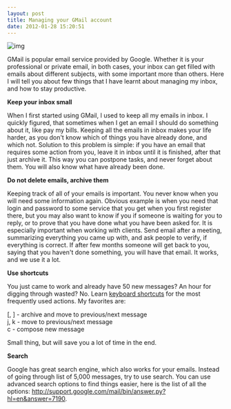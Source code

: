 ```yaml
---
layout: post
title: Managing your GMail account
date: 2012-01-28 15:20:51
---
```

![img](http://blog.mobiledev.pl/wp-content/uploads/2012/01/images1.jpg)
<p>GMail is popular email service provided by Google. Whether it is your professional or private email, in both cases, your inbox can get filled with emails about different subjects, with some important more than others. Here I will tell you about few things that I have learnt about managing my inbox, and how to stay productive.</p>
<p><!--more--></p>
<p><strong>Keep your inbox small</strong></p>
<p>When I first started using GMail, I used to keep all my emails in inbox. I quickly figured, that sometimes when I get an email I should do something about it, like pay my bills. Keeping all the emails in inbox makes your life harder, as you don't know which of things you have already done, and which not. Solution to this problem is simple: if you have an email that requires some action from you, leave it in inbox until it is finished, after that just archive it. This way you can postpone tasks, and never forget about them. You will also know what have already been done.</p>
<p><strong>Do not delete emails, archive them</strong></p>
<p>Keeping track of all of your emails is important. You never know when you will need some information again. Obvious example is when you need that login and password to some service that you get when you first register there, but you may also want to know if you if someone is waiting for you to reply, or to prove that you have done what you have been asked for. It is especially important when working with clients. Send email after a meeting, summarizing everything you came up with, and ask people to verify, if everything is correct. If after few months someone will get back to you, saying that you haven't done something, you will have that email. It works, and we use it a lot.</p>
<p><strong>Use shortcuts</strong></p>
<p>You just came to work and already have 50 new messages? An hour for digging through wasted? No. Learn <a title="GMail keyboard shortcuts" href="http://support.google.com/mail/bin/answer.py?hl=en&amp;answer=6594">keyboard shortcuts</a> for the most frequently used actions. My favorites are:</p>
<p>[, ] - archive and move to previous/next message<br />
j, k - move to previous/next message<br />
c - compose new message</p>
<p>Small thing, but will save you a lot of time in the end.</p>
<p><strong>Search</strong></p>
<p>Google has great search engine, which also works for your emails. Instead of going through list of 5,000 messages, try to use search. You can use advanced search options to find things easier, here is the list of all the options: <a title="GMail advanced search" href="http://support.google.com/mail/bin/answer.py?hl=en&amp;answer=7190">http://support.google.com/mail/bin/answer.py?hl=en&amp;answer=7190</a>.</p>
